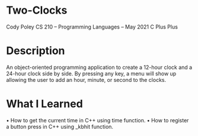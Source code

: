 # Two-Clocks
Cody Poley
CS 210 – Programming Languages – May 2021
C Plus Plus

#  Description 
An object-oriented programming application to create a 12-hour clock and a 24-hour clock side by side. By pressing any key, a menu will show up allowing the user to add an hour, minute, or second to the clocks.

# What I Learned
•	How to get the current time in C++ using time function.
•	How to register a button press in C++ using _kbhit function.

